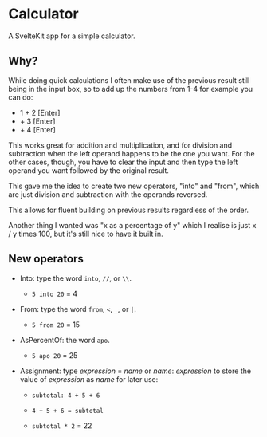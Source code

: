 # Calculator

A SvelteKit app for a simple calculator.

## Why?

While doing quick calculations I often make use of the previous result still being in the input box, so to add up the numbers from 1-4 for example you can do:

- 1 + 2 \[Enter]
- \+ 3 \[Enter]
- \+ 4 \[Enter]

This works great for addition and multiplication, and for division and subtraction when the left operand happens to be the one you want. For the other cases, though, you have to clear the input and then type the left operand you want followed by the original result.

This gave me the idea to create two new operators, "into" and "from", which are just division and subtraction with the operands reversed.

This allows for fluent building on previous results regardless of the order.

Another thing I wanted was "x as a percentage of y" which I realise is just x / y times 100, but it's still nice to have it built in.

## New operators

- Into: type the word `into`, `//`, or `\\`.

	- `5 into 20` = 4

- From: type the word `from`, `<`, `_`, or `|`.

	- `5 from 20` = 15

- AsPercentOf: the word `apo`.

	- `5 apo 20` = 25

- Assignment: type _expression_ = _name_ or _name_: _expression_ to store the value of _expression_ as _name_ for later use:

	- `subtotal: 4 + 5 + 6`
	
	- `4 + 5 + 6 = subtotal`
	
	- `subtotal * 2` = 22
